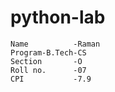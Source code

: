 # python-lab
~~~
Name          -Raman
Program-B.Tech-CS
Section       -O
Roll no.      -07
CPI           -7.9
~~~
